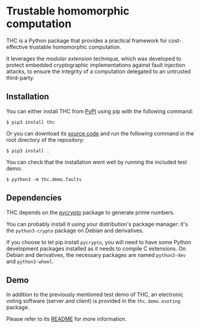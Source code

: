 Trustable homomorphic computation
=================================

THC is a Python package that provides a practical framework for cost-effective trustable homomorphic computation.

It leverages the *modular extension* technique, which was developed to protect embedded cryptographic implementations against fault injection attacks, to ensure the integrity of a computation delegated to an untrusted third-party.

## Installation

You can either install THC from [PyPI](https://pypi.org/project/thc/) using pip with the following command:

    $ pip3 install thc

Or you can download its [source code](https://code.up8.edu/pablo/thc) and run the following command in the root directory of the repository:

    $ pip3 install .

You can check that the installation went well by running the included test demo:

    $ python3 -m thc.demo.faults

## Dependencies

THC depends on the [pycrypto](https://pypi.org/project/pycrypto/) package to generate prime numbers.

You can probably install it using your distribution's package manager: it's the `python3-crypto` package on Debian and derivatives.

If you choose to let pip install `pycrypto`, you will need to have some Python development packages installed as it needs to compile C extensions.
On Debian and derivatives, the necessary packages are named `python3-dev` and `python3-wheel`.

## Demo

In addition to the previously mentioned test demo of THC, an electronic voting software (server and client) is provided in the `thc.demo.evoting` package.

Please refer to its [README](https://code.up8.edu/pablo/thc/-/tree/master/thc/demo/evoting) for more information.
